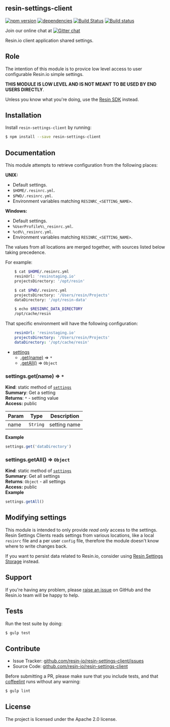 resin-settings-client
---------------------

[![npm version](https://badge.fury.io/js/resin-settings-client.svg)](http://badge.fury.io/js/resin-settings-client)
[![dependencies](https://david-dm.org/resin-io/resin-settings-client.png)](https://david-dm.org/resin-io/resin-settings-client.png)
[![Build Status](https://travis-ci.org/resin-io/resin-settings-client.svg?branch=master)](https://travis-ci.org/resin-io/resin-settings-client)
[![Build status](https://ci.appveyor.com/api/projects/status/a1tfwovw1kp421sa?svg=true)](https://ci.appveyor.com/project/jviotti/resin-settings-client)

Join our online chat at [![Gitter chat](https://badges.gitter.im/resin-io/chat.png)](https://gitter.im/resin-io/chat)

Resin.io client application shared settings.

Role
----

The intention of this module is to provice low level access to user configurable Resin.io simple settings.

**THIS MODULE IS LOW LEVEL AND IS NOT MEANT TO BE USED BY END USERS DIRECTLY**.

Unless you know what you're doing, use the [Resin SDK](https://github.com/resin-io/resin-sdk) instead.

Installation
------------

Install `resin-settings-client` by running:

```sh
$ npm install --save resin-settings-client
```

Documentation
-------------

This module attempts to retrieve configuration from the following places:

**UNIX:**

- Default settings.
- `$HOME/.resinrc.yml`.
- `$PWD/.resinrc.yml`.
- Environment variables matching `RESINRC_<SETTING_NAME>`.

**Windows:**

- Default settings.
- `%UserProfile%\_resinrc.yml`.
- `%cd%\_resinrc.yml`.
- Environment variables matching `RESINRC_<SETTING_NAME>`.

The values from all locations are merged together, with sources listed below taking precedence.

For example:

```sh
	$ cat $HOME/.resinrc.yml
	resinUrl: 'resinstaging.io'
	projectsDirectory: '/opt/resin'

	$ cat $PWD/.resinrc.yml
	projectsDirectory: '/Users/resin/Projects'
	dataDirectory: '/opt/resin-data'

	$ echo $RESINRC_DATA_DIRECTORY
	/opt/cache/resin
```

That specific environment will have the following configuration:

```yaml
	resinUrl: 'resinstaging.io'
	projectsDirectory: '/Users/resin/Projects'
	dataDirectory: '/opt/cache/resin'
```


* [settings](#module_settings)
  * [.get(name)](#module_settings.get) ⇒ <code>\*</code>
  * [.getAll()](#module_settings.getAll) ⇒ <code>Object</code>

<a name="module_settings.get"></a>
### settings.get(name) ⇒ <code>\*</code>
**Kind**: static method of <code>[settings](#module_settings)</code>  
**Summary**: Get a setting  
**Returns**: <code>\*</code> - setting value  
**Access:** public  

| Param | Type | Description |
| --- | --- | --- |
| name | <code>String</code> | setting name |

**Example**  
```js
settings.get('dataDirectory')
```
<a name="module_settings.getAll"></a>
### settings.getAll() ⇒ <code>Object</code>
**Kind**: static method of <code>[settings](#module_settings)</code>  
**Summary**: Get all settings  
**Returns**: <code>Object</code> - all settings  
**Access:** public  
**Example**  
```js
settings.getAll()
```

Modifying settings
------------------

This module is intended to only provide *read only* access to the settings. Resin Settings Clients reads settings from various locations, like a local `resinrc` file and a per user `config` file, therefore the module doesn't know where to write changes back.

If you want to persist data related to Resin.io, consider using [Resin Settings Storage](https://github.com/resin-io/resin-settings-storage) instead.

Support
-------

If you're having any problem, please [raise an issue](https://github.com/resin-io/resin-settings-client/issues/new) on GitHub and the Resin.io team will be happy to help.

Tests
-----

Run the test suite by doing:

```sh
$ gulp test
```

Contribute
----------

- Issue Tracker: [github.com/resin-io/resin-settings-client/issues](https://github.com/resin-io/resin-settings-client/issues)
- Source Code: [github.com/resin-io/resin-settings-client](https://github.com/resin-io/resin-settings-client)

Before submitting a PR, please make sure that you include tests, and that [coffeelint](http://www.coffeelint.org/) runs without any warning:

```sh
$ gulp lint
```

License
-------

The project is licensed under the Apache 2.0 license.
